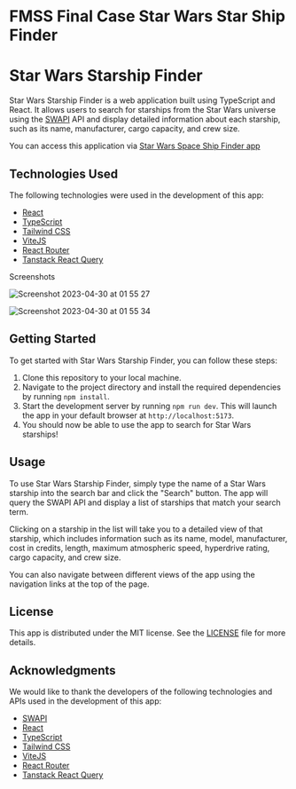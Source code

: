 # FMSS Final Case Star Wars Star Ship Finder

# Star Wars Starship Finder

Star Wars Starship Finder is a web application built using TypeScript and React. It allows users to search for starships from the Star Wars universe using the [SWAPI](https://swapi.dev/) API and display detailed information about each starship, such as its name, manufacturer, cargo capacity, and crew size.

You can access this application via [Star Wars Space Ship Finder app](https://starwars-fmss.surge.sh/)

## Technologies Used

The following technologies were used in the development of this app:

- [React](https://reactjs.org/)
- [TypeScript](https://www.typescriptlang.org/)
- [Tailwind CSS](https://tailwindcss.com/)
- [ViteJS](https://vitejs.dev/)
- [React Router](https://reactrouter.com/)
- [Tanstack React Query](https://tanstack.com/query/latest/)

Screenshots

![Screenshot 2023-04-30 at 01 55 27](https://user-images.githubusercontent.com/23610345/235327511-32330d1a-1e9c-4ef9-81ee-d9936f70d3f1.png)

![Screenshot 2023-04-30 at 01 55 34](https://user-images.githubusercontent.com/23610345/235327514-23e8c8ca-8f26-48a7-9e34-a3e92b827e63.png)

## Getting Started

To get started with Star Wars Starship Finder, you can follow these steps:

1. Clone this repository to your local machine.
2. Navigate to the project directory and install the required dependencies by running `npm install`.
3. Start the development server by running `npm run dev`. This will launch the app in your default browser at `http://localhost:5173`.
4. You should now be able to use the app to search for Star Wars starships!

## Usage

To use Star Wars Starship Finder, simply type the name of a Star Wars starship into the search bar and click the "Search" button. The app will query the SWAPI API and display a list of starships that match your search term.

Clicking on a starship in the list will take you to a detailed view of that starship, which includes information such as its name, model, manufacturer, cost in credits, length, maximum atmospheric speed, hyperdrive rating, cargo capacity, and crew size.

You can also navigate between different views of the app using the navigation links at the top of the page.

## License

This app is distributed under the MIT license. See the [LICENSE](LICENSE) file for more details.

## Acknowledgments

We would like to thank the developers of the following technologies and APIs used in the development of this app:

- [SWAPI](https://swapi.dev/)
- [React](https://reactjs.org/)
- [TypeScript](https://www.typescriptlang.org/)
- [Tailwind CSS](https://tailwindcss.com/)
- [ViteJS](https://vitejs.dev/)
- [React Router](https://reactrouter.com/)
- [Tanstack React Query](https://tanstack.com/query/latest/)
